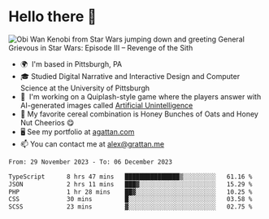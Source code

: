 <!--
**GameDog9988/GameDog9988** is a ✨ _special_ ✨ repository because its `README.md` (this file) appears on your GitHub profile.

Here are some ideas to get you started:

- 🔭 I’m currently working on ...
- 🌱 I’m currently learning ...
- 👯 I’m looking to collaborate on ...
- 🤔 I’m looking for help with ...
- 💬 Ask me about ...
- 📫 How to reach me: ...
- 😄 Pronouns: ...
- ⚡ Fun fact: ...
-->



Hello there 👋
==================================

![Obi Wan Kenobi from Star Wars jumping down and greeting General Grievous in Star Wars: Episode III – Revenge of the Sith](https://github.com/agrattan0820/agrattan0820/assets/51346343/689e56eb-29be-46a5-a079-28ea727b5f7e)


- 🌍  I'm based in Pittsburgh, PA
- 🎓  Studied Digital Narrative and Interactive Design and Computer Science at the University of Pittsburgh
- 👾  I'm working on a Quiplash-style game where the players answer with AI-generated images called [Artificial Unintelligence](https://github.com/agrattan0820/artificial-unintelligence)
- 🥣  My favorite cereal combination is Honey Bunches of Oats and Honey Nut Cheerios 😋
- 🖥️  See my portfolio at [agattan.com](http://agrattan.com/)
- 📫  You can contact me at [alex@grattan.me](mailto:alex@grattan.me)

<!--START_SECTION:waka-->

```txt
From: 29 November 2023 - To: 06 December 2023

TypeScript      8 hrs 47 mins   ███████████████▒░░░░░░░░░   61.16 %
JSON            2 hrs 11 mins   ███▓░░░░░░░░░░░░░░░░░░░░░   15.29 %
PHP             1 hr 28 mins    ██▓░░░░░░░░░░░░░░░░░░░░░░   10.25 %
CSS             30 mins         █░░░░░░░░░░░░░░░░░░░░░░░░   03.58 %
SCSS            23 mins         ▓░░░░░░░░░░░░░░░░░░░░░░░░   02.75 %
```

<!--END_SECTION:waka-->
